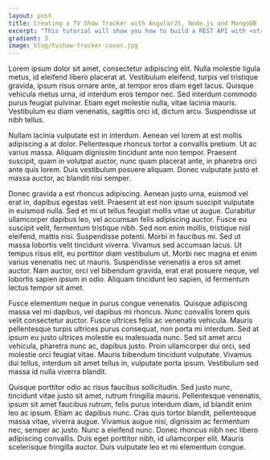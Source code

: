 ```yaml
---
layout: post
title: Creating a TV Show Tracker with AngularJS, Node.js and MongoDB
excerpt: "This tutorial will show you how to build a REST API with <strong>Express</strong>, authentication and signup process with <strong>Passport</strong>, create and retrieve data from MongoDB using <strong>Mongoose</strong>. The front-end will be built using <strong>AngularJS</strong> and <strong>Bootstrap Sass</strong>. The last step involves using <strong>Gulp.js</strong> to optimize your static assets."
gradient: 3
image: blog/tvshow-tracker-cover.jpg
---
```


Lorem ipsum dolor sit amet, consectetur adipiscing elit. Nulla molestie ligula metus, id eleifend libero placerat at. Vestibulum eleifend, turpis vel tristique gravida, ipsum risus ornare ante, at tempor eros diam eget lacus. Quisque vehicula metus urna, id interdum eros tempor nec. Sed interdum commodo purus feugiat pulvinar. Etiam eget molestie nulla, vitae lacinia mauris. Vestibulum eu diam venenatis, sagittis orci id, dictum arcu. Suspendisse ut nibh tellus.

Nullam lacinia vulputate est in interdum. Aenean vel lorem at est mollis adipiscing a at dolor. Pellentesque rhoncus tortor a convallis pretium. Ut ac varius massa. Aliquam dignissim tincidunt ante non tempor. Praesent suscipit, quam in volutpat auctor, nunc quam placerat ante, in pharetra orci ante quis lorem. Duis vestibulum posuere aliquam. Donec vulputate justo et massa auctor, ac blandit nisi semper.

Donec gravida a est rhoncus adipiscing. Aenean justo urna, euismod vel erat in, dapibus egestas velit. Praesent at est non ipsum suscipit vulputate in euismod nulla. Sed et mi ut tellus feugiat mollis vitae ut augue. Curabitur ullamcorper dapibus leo, vel accumsan felis adipiscing auctor. Fusce eu suscipit velit, fermentum tristique nibh. Sed non enim mollis, tristique nisl eleifend, mattis nisi. Suspendisse potenti. Morbi in faucibus mi. Sed ut massa lobortis velit tincidunt viverra. Vivamus sed accumsan lacus. Ut tempus risus elit, eu porttitor diam vestibulum ut. Morbi nec magna et enim varius venenatis nec ut mauris. Suspendisse venenatis a eros sit amet auctor. Nam auctor, orci vel bibendum gravida, erat erat posuere neque, vel lobortis sapien ipsum in odio. Aliquam tincidunt leo sapien, id fermentum lectus tempor sit amet.

Fusce elementum neque in purus congue venenatis. Quisque adipiscing massa vel mi dapibus, vel dapibus mi rhoncus. Nunc convallis lorem quis velit consectetur auctor. Fusce ultrices felis ac venenatis vehicula. Mauris pellentesque turpis ultrices purus consequat, non porta mi interdum. Sed at ipsum eu justo ultrices molestie eu malesuada nunc. Sed sit amet arcu vehicula, pharetra nunc ac, dapibus justo. Proin ullamcorper dui orci, sed molestie orci feugiat vitae. Mauris bibendum tincidunt vulputate. Vivamus dui tellus, interdum sit amet tellus in, vulputate porta ipsum. Vestibulum sed massa id nulla viverra blandit.

Quisque porttitor odio ac risus faucibus sollicitudin. Sed justo nunc, tincidunt vitae justo sit amet, rutrum fringilla mauris. Pellentesque venenatis, ipsum sit amet faucibus rutrum, felis purus interdum diam, id blandit enim leo ac ipsum. Etiam ac dapibus nunc. Cras quis tortor blandit, pellentesque massa vitae, viverra augue. Vivamus augue nisi, dignissim ac fermentum nec, semper ac justo. Nunc a eleifend nunc. Donec rhoncus nibh nec libero adipiscing convallis. Duis eget porttitor nibh, id ullamcorper elit. Mauris scelerisque fringilla auctor. Duis vulputate leo et mi elementum congue.
